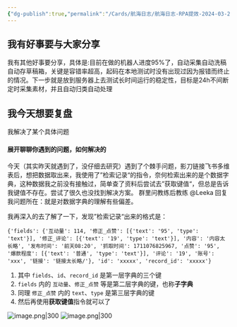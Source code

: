 ```yaml
---
{"dg-publish":true,"permalink":"/Cards/航海日志/航海日志-RPA提效-2024-03-22/","tags":["生财有术","航海日志","RPA提效"],"noteIcon":3,"created":"2024-03-22","updated":"2024-04-10"}
---
```


## 我有好事要与大家分享
我有其他好事要分享，具体是:目前在做的机器人进度95%了，自动采集自动洗稿自动存草稿箱，关键是容错率超高，起码在本地测试时没有出现过因为报错而终止的情况。下一步就是放到服务器上去测试长时间运行的稳定性，目标是24h不间断定时采集素材，并且自动归类自动处理

## 我今天想要复盘 
我解决了某个具体问题

#### 展开聊聊你遇到的问题，如何解决的
今天（其实昨天就遇到了，没仔细去研究）遇到了个棘手问题，影刀链接飞书多维表后，想把数据取出来，我使用了”检索记录“的指令，奈何检索出来的是个数据字典，这种数据我之前没有接触过，简单查了资料后尝试去”获取键值“，但总是告诉我键值不存在。尝试了很久也没找到解决方案。 群里问教练后教练 @Leeka 回复我问题所在：就是对数据字典的理解有些偏差。 

我再深入的去了解了一下，发现”检索记录“出来的格式是：
```
{'fields': {'互动量': 114, '修正_点赞': [{'text': '95', 'type': 'text'}], '修正_评论': [{'text': '19', 'type': 'text'}], '内容': '内容太长略', '发布时间': '前天08:20', '抓取时间': 1711076825967, '点赞': '95', '爆款程度': [{'text': '普通', 'type': 'text'}], '评论': '19', '账号': 'xxx', '链接': '链接太长略/'}, 'id': 'xxxxx', 'record_id': 'xxxxx'}
```
1. 其中 `fields`、`id`、`record_id` 是第一层字典的三个键 
2. `fields` 内的 `互动量`、`修正_点赞` 等是第二层字典的键，也称**子字典** 
3. 同理 `修正_点赞` 内的 `text`、`type` 是第三层字典的键 
4. 然后再使用**获取键值**指令就可以了

![image.png|300](http://img.xlg.life/images/202404101231590.png)
![image.png|300](http://img.xlg.life/images/202404101231257.png)